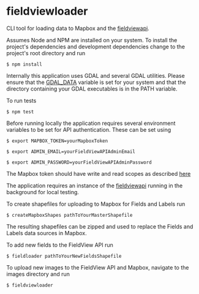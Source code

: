 # fieldviewloader
CLI tool for loading data to Mapbox and the [fieldviewapi](https://github.com/sharkinsspatial/fieldviewapi).

Assumes Node and NPM are installed on your system.
To install the project's dependencies and development dependencies change to the project's root directory and run
````shell
$ npm install
````
Internally this application uses GDAL and several GDAL utilities.  Please ensure
that the [GDAL_DATA](https://trac.osgeo.org/gdal/wiki/FAQInstallationAndBuilding#WhatisGDAL_DATAenvironmentvariable) variable is set for your system and that the directory containing your GDAL executables is in the PATH variable.

To run tests
````shell
$ npm test
````
Before running locally the application requires several environment variables to be set for API authentication.  These can be set using
````shell
$ export MAPBOX_TOKEN=yourMapboxToken
````
````shell
$ export ADMIN_EMAIL=yourFieldViewAPIAdminEmail
````
````shell
$ export ADMIN_PASSWORD=yourFieldViewAPIAdminPassword
````
The Mapbox token should have write and read scopes as described [here](https://www.mapbox.com/help/create-api-access-token)

The application requires an instance of the [fieldviewapi](https://github.com/sharkinsspatial/fieldviewapi) running in the background for local testing.

To create shapefiles for uploading to Mapbox for Fields and Labels run
````shell
$ createMapboxShapes pathToYourMasterShapefile
````
The resulting shapefiles can be zipped and used to replace the Fields and Labels
data sources in Mapbox.

To add new fields to the FieldView API run
````shell
$ fieldloader pathToYourNewFieldsShapefile
````
To upload new images to the FieldView API and Mapbox, navigate to the images
directory and run
````shell
$ fieldviewloader
````

